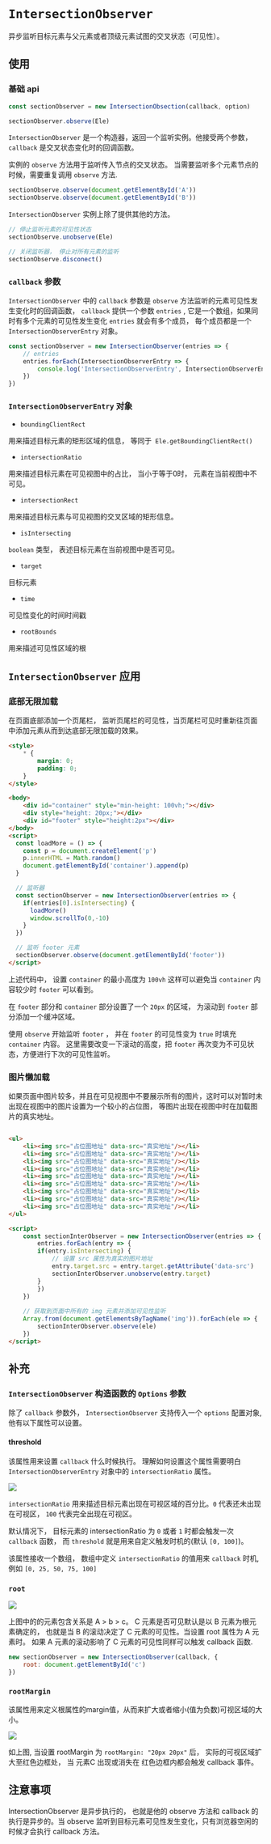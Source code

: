 # `IntersectionObserver` 
异步监听目标元素与父元素或者顶级元素试图的交叉状态（可见性）。

## 使用

### 基础 api 
```js
const sectionObserver = new IntersectionObsection(callback, option)

sectionObserver.observe(Ele)
```

`IntersectionObserver` 是一个构造器，返回一个监听实例。他接受两个参数， `callback` 是交叉状态变化时的回调函数。 

实例的 `observe` 方法用于监听传入节点的交叉状态。 当需要监听多个元素节点的时候，需要重复调用 `observe` 方法.

```js
sectionObserve.observe(document.getElementById('A'))
sectionObserve.observe(document.getElementById('B'))
```

`IntersectionObserver` 实例上除了提供其他的方法。

```js
// 停止监听元素的可见性状态
sectionObserve.unobserve(Ele)

// 关闭监听器， 停止对所有元素的监听
sectionObserve.disconect()
```

### `callback` 参数
`IntersectionObserver` 中的 `callback` 参数是 `observe` 方法监听的元素可见性发生变化时的回调函数， `callback` 提供一个参数 `entries` , 它是一个数组，如果同时有多个元素的可见性发生变化 `entries` 就会有多个成员， 每个成员都是一个 `IntersectionObserverEntry`  对象。

```js
const sectionObserver = new IntersectionObserver(entries => {
    // entries 
    entries.forEach(IntersectionObserverEntry => {
        console.log('IntersectionObserverEntry', IntersectionObserverEntry)
    })
})
```

### `IntersectionObserverEntry` 对象
* `boundingClientRect` 

用来描述目标元素的矩形区域的信息， 等同于` Ele.getBoundingClientRect()`
* `intersectionRatio` 

用来描述目标元素在可见视图中的占比， 当小于等于0时， 元素在当前视图中不可见。
* `intersectionRect` 

用来描述目标元素与可见视图的交叉区域的矩形信息。

* `isIntersecting` 

`boolean` 类型， 表述目标元素在当前视图中是否可见。
* `target` 

目标元素
* `time` 

可见性变化的时间时间戳
* `rootBounds` 

用来描述可见性区域的根

## `IntersectionObserver` 应用

### 底部无限加载
在页面底部添加一个页尾栏， 监听页尾栏的可见性，当页尾栏可见时重新往页面中添加元素从而到达底部无限加载的效果。

```html
<style>
    * {
        margin: 0;
        padding: 0;
    }
</style>

<body>
    <div id="container" style="min-height: 100vh;"></div>
    <div style="height: 20px;"></div>
    <div id="footer" style="height:2px"></div>
</body>
<script>
  const loadMore = () => {
    const p = document.createElement('p')
    p.innerHTML = Math.random()
    document.getElementById('container').append(p)
  }

  // 监听器
  const sectionObserver = new IntersectionObserver(entries => {
    if(entries[0].isIntersecting) {
      loadMore()      
      window.scrollTo(0,-10)
    }
  })

  // 监听 footer 元素
  sectionObserver.observe(document.getElementById('footer'))
</script>
```
上述代码中， 设置 `container` 的最小高度为 `100vh` 这样可以避免当 `container` 内容较少时 `footer` 可以看到。

在 `footer` 部分和 `container` 部分设置了一个 `20px` 的区域， 为滚动到 `footer` 部分添加一个缓冲区域。

使用 `observe` 开始监听 `footer` ， 并在 `footer` 的可见性变为 `true` 时填充 `container` 内容。 这里需要改变一下滚动的高度，把 `footer` 再次变为不可见状态，方便进行下次的可见性监听。


### 图片懒加载
如果页面中图片较多，并且在可见视图中不要展示所有的图片，这时可以对暂时未出现在视图中的图片设置为一个较小的占位图， 等图片出现在视图中时在加载图片的真实地址。

```html

<ul>
    <li><img src="占位图地址" data-src="真实地址"/></li>
    <li><img src="占位图地址" data-src="真实地址"/></li>
    <li><img src="占位图地址" data-src="真实地址"/></li>
    <li><img src="占位图地址" data-src="真实地址"/></li>
    <li><img src="占位图地址" data-src="真实地址"/></li>
    <li><img src="占位图地址" data-src="真实地址"/></li>
    <li><img src="占位图地址" data-src="真实地址"/></li>
    <li><img src="占位图地址" data-src="真实地址"/></li>
    <li><img src="占位图地址" data-src="真实地址"/></li>
</ul>

<script>
    const sectionInterObserver = new IntersectionObserver(entries => {
        entries.forEach(entry => {
        if(entry.isIntersecting) {
            // 设置 src 属性为真实的图片地址
            entry.target.src = entry.target.getAttribute('data-src')
            sectionInterObserver.unobserve(entry.target)
        }
        })
    })
    
    // 获取到页面中所有的 img 元素并添加可见性监听 
    Array.from(document.getElementsByTagName('img')).forEach(ele => {
        sectionInterObserver.observe(ele)
    })
</script> 
```


## 补充 
### `IntersectionObserver` 构造函数的 `Options` 参数
除了 `callback` 参数外， `IntersectionObserver` 支持传入一个 `options` 配置对象, 他有以下属性可以设置。

#### threshold 
该属性用来设置 `callback` 什么时候执行。 理解如何设置这个属性需要明白 `IntersectionObserverEntry` 对象中的 `intersectionRatio` 属性。

![](http://www.ruanyifeng.com/blogimg/asset/2016/bg2016110202.png)

`intersectionRatio` 用来描述目标元素出现在可视区域的百分比。`0` 代表还未出现在可视区， `100` 代表完全出现在可视区。

默认情况下， 目标元素的 intersectionRatio 为 `0` 或者 `1` 时都会触发一次 `callback` 函数， 而 `threshold` 就是用来自定义触发时机的(默认 `[0, 100]`)。

该属性接收一个数组， 数组中定义 `intersectionRatio` 的值用来 `callback` 时机, 例如 `[0, 25, 50, 75, 100]`

### `root` 

![](https://user-gold-cdn.xitu.io/2020/5/8/171f3b16cd9f4319?w=624&h=201&f=png&s=17268)

上图中的的元素包含关系是 A > b > c。  C 元素是否可见默认是以 B 元素为根元素确定的， 也就是当 B 的滚动决定了 C 元素的可见性。当设置 root 属性为 A 元素时。 如果 A 元素的滚动影响了 C 元素的可见性同样可以触发 callback 函数.

```js
new sectionObserver = new IntersectionObserver(callback, {
    root: document.getElementById('c')
})
```

### `rootMargin`
该属性用来定义根属性的margin值，从而来扩大或者缩小(值为负数)可视区域的大小。

![](https://user-gold-cdn.xitu.io/2020/5/8/171f3b7e9863f2d8?w=453&h=338&f=png&s=29962)

如上图, 当设置 rootMargin 为 `rootMargin: "20px 20px"` 后， 实际的可视区域扩大至红色边框处， 当 元素C 出现或消失在 红色边框内都会触发 callback 事件。

## 注意事项
IntersectionObserver 是异步执行的， 也就是他的 observe 方法和 callback 的执行是异步的。当 observe 监听到目标元素可见性发生变化，只有浏览器空闲的时候才会执行 callback 方法。 




